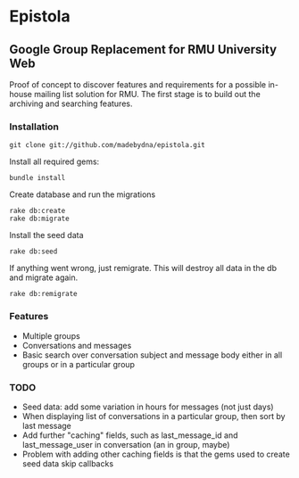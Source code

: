 # Epistola

## Google Group Replacement for RMU University Web 

Proof of concept to discover features and requirements for a possible in-house mailing list solution for RMU. The first stage is to build out the archiving and searching features. 

### Installation

    git clone git://github.com/madebydna/epistola.git
    
Install all required gems:

    bundle install
    
Create database and run the migrations 
    
    rake db:create
    rake db:migrate
    
Install the seed data

    rake db:seed
    
If anything went wrong, just remigrate. This will destroy all data in the db and migrate again.

    rake db:remigrate
    
### Features

* Multiple groups
* Conversations and messages
* Basic search over conversation subject and message body either in all groups or in a particular group
    
### TODO

* Seed data: add some variation in hours for messages (not just days)
* When displaying list of conversations in a particular group, then sort by last message
* Add further "caching" fields, such as last_message_id and last_message_user in conversation (an in group, maybe) 
* Problem with adding other caching fields is that the gems used to create seed data skip callbacks

    
